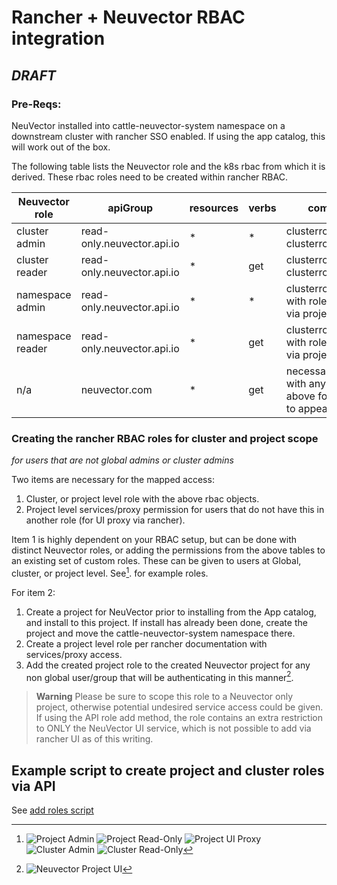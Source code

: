 # Rancher + Neuvector RBAC integration
## _DRAFT_

### Pre-Reqs:
NeuVector installed into cattle-neuvector-system namespace on a downstream cluster with rancher SSO enabled. If using the app catalog, this will work out of the box.

The following table lists the Neuvector role and the k8s rbac from which it is derived. These rbac roles need to be created within rancher RBAC.

|Neuvector role|apiGroup |resources|verbs|comment|
|-----|-----|-----|-----|-----|
cluster admin|read-only.neuvector.api.io|*|*| clusterrole(with clusterrolebinding)|
cluster reader|read-only.neuvector.api.io|*|get| clusterrole(with clusterrolebinding)|
namespace admin|read-only.neuvector.api.io|*|*| clusterrole/role with rolebinding) via project|
namespace reader|read-only.neuvector.api.io|*|get| clusterrole/role with rolebinding) via project|
n/a|neuvector.com|*|get|necessary along with any of the above for nav link to appear|

### Creating the rancher RBAC roles for cluster and project scope
_for users that are not global admins or cluster admins_

Two items are necessary for the mapped access:
1. Cluster, or project level role with the above rbac objects.
2. Project level services/proxy permission for users that do not have this in another role (for UI proxy via rancher).

Item 1 is highly dependent on your RBAC setup, but can be done with distinct Neuvector roles, or adding the permissions from the above tables to an existing set of custom roles. These can be given to users at Global, cluster, or project level. See[^1]. for example roles.

For item 2:
1. Create a project for NeuVector prior to installing from the App catalog, and install to this project. If install has already been done, create the project and move the cattle-neuvector-system namespace there.
2. Create a project level role per rancher documentation with services/proxy access. 
3. Add the created project role to the created Neuvector project for any non global user/group that will be authenticating in this manner[^2].
   
> **Warning**
> Please be sure to scope this role to a Neuvector only project, otherwise potential undesired service access could be given. If using the API role add method, the role contains an extra restriction to ONLY the NeuVector UI service, which is not possible to add via rancher UI as of this writing.

## Example script to create project and cluster roles via API
See [add roles script](add.sh)

[^1]: ![Project Admin](./images/project_admin_role.png)
  ![Project Read-Only](./images/project_readonly_role.png)
  ![Project UI Proxy](./images/project_proxy_role.png)
  ![Cluster Admin](./images/cluster_admin_role.png)
  ![Cluster Read-Only](./images/cluster_readonly_role.png)
  
[^2]: ![Neuvector Project UI](./images/project_ui_role.png)
